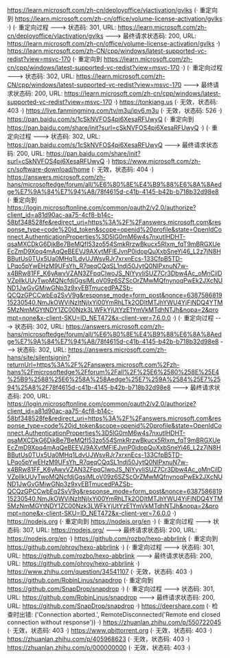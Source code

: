 https://learn.microsoft.com/zh-cn/deployoffice/vlactivation/gvlks (· 重定向到 https://learn.microsoft.com/zh-cn/office/volume-license-activation/gvlks ·)
(· 重定向过程 ---> 状态码: 301, URL: https://learn.microsoft.com/zh-cn/deployoffice/vlactivation/gvlks ---> 最终请求状态码: 200, URL: https://learn.microsoft.com/zh-cn/office/volume-license-activation/gvlks ·)
https://learn.microsoft.com/zh-CN/cpp/windows/latest-supported-vc-redist?view=msvc-170 (· 重定向到 https://learn.microsoft.com/zh-cn/cpp/windows/latest-supported-vc-redist?view=msvc-170 ·)
(· 重定向过程 ---> 状态码: 302, URL: https://learn.microsoft.com/zh-CN/cpp/windows/latest-supported-vc-redist?view=msvc-170 ---> 最终请求状态码: 200, URL: https://learn.microsoft.com/zh-cn/cpp/windows/latest-supported-vc-redist?view=msvc-170 ·)
https://tonkiang.us (· 无效，状态码: 403 ·)
https://live.fanmingming.com/tv/m3u/ipv6.m3u (· 无效，状态码: 526 ·)
https://pan.baidu.com/s/1cSkNVFOS4pi6XesaRFUwyQ (· 重定向到 https://pan.baidu.com/share/init?surl=cSkNVFOS4pi6XesaRFUwyQ ·)
(· 重定向过程 ---> 状态码: 302, URL: https://pan.baidu.com/s/1cSkNVFOS4pi6XesaRFUwyQ ---> 最终请求状态码: 200, URL: https://pan.baidu.com/share/init?surl=cSkNVFOS4pi6XesaRFUwyQ ·)
https://www.microsoft.com/zh-cn/software-download/home (· 无效，状态码: 404 ·)
https://answers.microsoft.com/zh-hans/microsoftedge/forum/all/%E6%80%8E%E4%B9%88%E6%8A%8Aedge%E7%9A%84%E7%94%A8/78f4615d-c41b-4145-b42b-b718b32d98e8 (· 重定向到 https://login.microsoftonline.com/common/oauth2/v2.0/authorize?client_id=a81d90ac-aa75-4cf8-b14c-58bf348528fe&redirect_uri=https%3A%2F%2Fanswers.microsoft.com&response_type=code%20id_token&scope=openid%20profile&state=OpenIdConnect.AuthenticationProperties%3D5lG0mM6w4s7nxutIHDHT-qsaMXCDkG6DjkBe7BeMQfI53zo554SmkRrzwBkucx5RIxm_fqT9mBRGXUeEcZmD9Xpq4mAqQeBEEVJ9AXvtMFlEJvnP0idopQuXxbSneYi46_L2z7jN8HBButUs0TUx5Ua0MHq1LdvUJWsvRJr7xrxnEcs-133CfpB5TD-LPqo5pYwEHzM9UFsYh_R7qeqCQqSL1ndj50JytQ0NlPxnuN7w-x4BRw81FF_K6yAwvVZAN3ZFpqClwoJS_NlYyvIiSUZ7Cr3Dbw4Ac_oMnCilDVZpllkUUyTwoMQNcfdjGgsiMLoV09z6SZScOrZMwMQfnynoqPwEk2JXcNUND1JwGvGMiwGNp3z9xyEBTmucedPAZSb-QCQzGPCCwbEq2SvV9g&response_mode=form_post&nonce=638758681915230540.NmJkOWViNzItNjIxYi00YmRhLTk2ODItMTJhYWU4YjFiNDQ4YTM5MzNmMGYtNDY1ZC00Nzk3LWFkYjUtYzE1YmVkMTdhNTJh&nopa=2&prompt=none&x-client-SKU=ID_NET472&x-client-ver=7.6.0.0 ·)
(· 重定向过程 ---> 状态码: 302, URL: https://answers.microsoft.com/zh-hans/microsoftedge/forum/all/%E6%80%8E%E4%B9%88%E6%8A%8Aedge%E7%9A%84%E7%94%A8/78f4615d-c41b-4145-b42b-b718b32d98e8 ---> 状态码: 302, URL: https://answers.microsoft.com/zh-hans/site/silentsignin?returnUrl=https%3A%2F%2Fanswers.microsoft.com%2Fzh-hans%2Fmicrosoftedge%2Fforum%2Fall%2F%25E6%2580%258E%25E4%25B9%2588%25E6%258A%258Aedge%25E7%259A%2584%25E7%2594%25A8%2F78f4615d-c41b-4145-b42b-b718b32d98e8 ---> 最终请求状态码: 200, URL: https://login.microsoftonline.com/common/oauth2/v2.0/authorize?client_id=a81d90ac-aa75-4cf8-b14c-58bf348528fe&redirect_uri=https%3A%2F%2Fanswers.microsoft.com&response_type=code%20id_token&scope=openid%20profile&state=OpenIdConnect.AuthenticationProperties%3D5lG0mM6w4s7nxutIHDHT-qsaMXCDkG6DjkBe7BeMQfI53zo554SmkRrzwBkucx5RIxm_fqT9mBRGXUeEcZmD9Xpq4mAqQeBEEVJ9AXvtMFlEJvnP0idopQuXxbSneYi46_L2z7jN8HBButUs0TUx5Ua0MHq1LdvUJWsvRJr7xrxnEcs-133CfpB5TD-LPqo5pYwEHzM9UFsYh_R7qeqCQqSL1ndj50JytQ0NlPxnuN7w-x4BRw81FF_K6yAwvVZAN3ZFpqClwoJS_NlYyvIiSUZ7Cr3Dbw4Ac_oMnCilDVZpllkUUyTwoMQNcfdjGgsiMLoV09z6SZScOrZMwMQfnynoqPwEk2JXcNUND1JwGvGMiwGNp3z9xyEBTmucedPAZSb-QCQzGPCCwbEq2SvV9g&response_mode=form_post&nonce=638758681915230540.NmJkOWViNzItNjIxYi00YmRhLTk2ODItMTJhYWU4YjFiNDQ4YTM5MzNmMGYtNDY1ZC00Nzk3LWFkYjUtYzE1YmVkMTdhNTJh&nopa=2&prompt=none&x-client-SKU=ID_NET472&x-client-ver=7.6.0.0 ·)
https://nodejs.org (· 重定向到 https://nodejs.org/en ·)
(· 重定向过程 ---> 状态码: 307, URL: https://nodejs.org/ ---> 最终请求状态码: 200, URL: https://nodejs.org/en ·)
https://github.com/rozbo/hexo-abbrlink (· 重定向到 https://github.com/ohroy/hexo-abbrlink ·)
(· 重定向过程 ---> 状态码: 301, URL: https://github.com/rozbo/hexo-abbrlink ---> 最终请求状态码: 200, URL: https://github.com/ohroy/hexo-abbrlink ·)
https://www.zhihu.com/question/34541107 (· 无效，状态码: 403 ·)
https://github.com/RobinLinus/snapdrop (· 重定向到 https://github.com/SnapDrop/snapdrop ·)
(· 重定向过程 ---> 状态码: 301, URL: https://github.com/RobinLinus/snapdrop ---> 最终请求状态码: 200, URL: https://github.com/SnapDrop/snapdrop ·)
https://deershare.com (· 检查时出错: ('Connection aborted.', RemoteDisconnected('Remote end closed connection without response')) ·)
https://zhuanlan.zhihu.com/p/550722045 (· 无效，状态码: 403 ·)
https://www.qbittorrent.org (· 无效，状态码: 403 ·)
https://zhuanlan.zhihu.com/p/405968623 (· 无效，状态码: 403 ·)
https://zhuanlan.zhihu.com/p/000000000 (· 无效，状态码: 403 ·)

